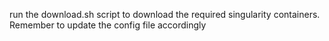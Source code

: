 run the download.sh script to download the required singularity containers.
Remember to update the config file accordingly

